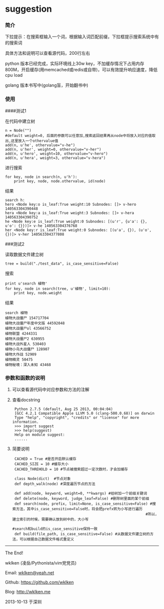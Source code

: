 suggestion
==========

### 简介

下拉提示：在搜索框输入一个词，根据输入词匹配前缀，下拉框提示搜索系统中有的搜索词

具体方法和说明可以查看源代码，200行左右

python 版本已经完成，实际环境线上30w key，不加缓存情况下占用内存800M，开启缓存(用memcached或redis或自带)，可以有效提升响应速度，降低cpu load

golang 版本书写中(golang盲，开始翻书中)

### 使用

####测试1

在代码中建立树

    n = Node("")
    #default weight=0, 后面的参数可以任意加,搜索返回结果再从node中将放入对应的值取出,这里放入一个othervalue值
    add(n, u'he', othervalue="v-he")
    add(n, u'her', weight=0, othervalue="v-her")
    add(n, u'hero', weight=10, othervalue="v-hero")
    add(n, u'hera', weight=3, othervalue="v-hera")

进行搜索

    for key, node in search(n, u'h'):
        print key, node, node.othervalue, id(node)

结果

    search h:
    hero <Node key:o is_leaf:True weight:10 Subnodes: []> v-hero 140563304390448
    hera <Node key:a is_leaf:True weight:3 Subnodes: []> v-hera 140563304390752
    he <Node key:e is_leaf:True weight:0 Subnodes: [(u'r', {u'a': {}, u'o': {}})]> v-he 140563304376768
    her <Node key:r is_leaf:True weight:0 Subnodes: [(u'a', {}), (u'o', {})]> v-her 140563304377808

###测试2

读取数据文件建立树

    tree = build("./test_data", is_case_sensitive=False)

搜索

    print u'search 植物'
    for key, node in search(tree, u'植物', limit=10):
        print key, node.weight

结果

    search 植物
    植物大战僵尸 154717704
    植物大战僵尸年度中文版 44592048
    植物大战僵尸ol 43566752
    植物联盟 4244331
    植物大战僵尸2 630955
    植物大战外星人 530403
    植物小鸟大战僵尸 128907
    植物大作战 52909
    植物精灵 50475
    植物秘境：深入未知 43468

### 参数和函数的说明

1. 可以查看源代码中对应参数和方法的注解

2. 查看docstring

        Python 2.7.5 (default, Aug 25 2013, 00:04:04)
        [GCC 4.2.1 Compatible Apple LLVM 5.0 (clang-500.0.68)] on darwin
        Type "help", "copyright", "credits" or "license" for more information.
        >>> import suggest
        >>> help(suggest)
        Help on module suggest:
        ......

3. 简要说明

        CACHED = True #是否开启默认缓存
        CACHED_SIZE = 10 #缓存大小
        CACHED_THREHOLD = 10 #节点被搜索超过一定次数时，才会加缓存

        class Node(dict)  #节点对象
        def depth_walk(node) #深度遍历节点的方法

        def add(node, keyword, weight=0, **kwargs) #给树加一个前缀关键词
        def delete(node, keyword, judge_leaf=False) #删除树里面的某个前缀
        def search(node, prefix, limit=None, is_case_sensitive=False) #搜索方法，其中is_case_sensitive=False时，将会把prefx转为小写进行遍历
                                                                    #所以，建立索引的时候，需要确认放到树中的，大小写
                                                                    #search和build的is_case_sensitive保持一致
        def build(file_path, is_case_sensitive=False) #从数据文件建立树的方法，可以根据自己数据文件格式重定义


--------

The End!

wklken (凌岳/Pythonista/vim党党员)

Email: wklken@yeah.net

Github: https://github.com/wklken

Blog: http://wklken.me

2013-10-13 于深圳


